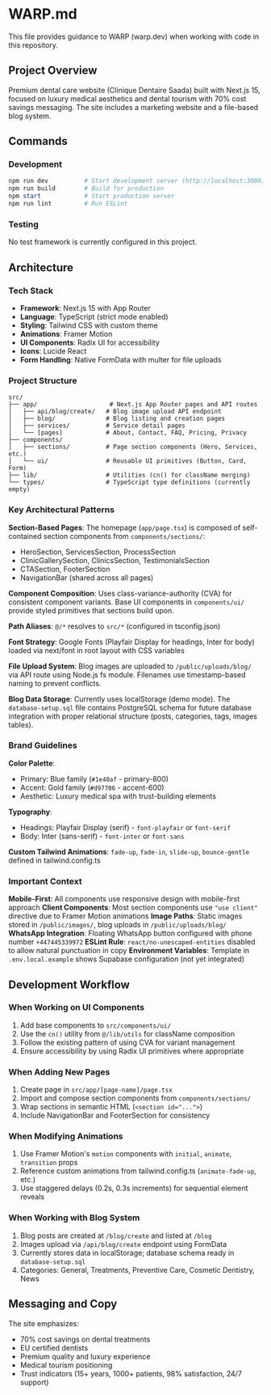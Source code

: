 # WARP.md

This file provides guidance to WARP (warp.dev) when working with code in this repository.

## Project Overview

Premium dental care website (Clinique Dentaire Saada) built with Next.js 15, focused on luxury medical aesthetics and dental tourism with 70% cost savings messaging. The site includes a marketing website and a file-based blog system.

## Commands

### Development
```powershell
npm run dev          # Start development server (http://localhost:3000)
npm run build        # Build for production
npm start            # Start production server
npm run lint         # Run ESLint
```

### Testing
No test framework is currently configured in this project.

## Architecture

### Tech Stack
- **Framework**: Next.js 15 with App Router
- **Language**: TypeScript (strict mode enabled)
- **Styling**: Tailwind CSS with custom theme
- **Animations**: Framer Motion
- **UI Components**: Radix UI for accessibility
- **Icons**: Lucide React
- **Form Handling**: Native FormData with multer for file uploads

### Project Structure

```
src/
├── app/                    # Next.js App Router pages and API routes
│   ├── api/blog/create/   # Blog image upload API endpoint
│   ├── blog/              # Blog listing and creation pages
│   ├── services/          # Service detail pages
│   └── [pages]            # About, Contact, FAQ, Pricing, Privacy
├── components/
│   ├── sections/          # Page section components (Hero, Services, etc.)
│   └── ui/                # Reusable UI primitives (Button, Card, Form)
├── lib/                   # Utilities (cn() for className merging)
└── types/                 # TypeScript type definitions (currently empty)
```

### Key Architectural Patterns

**Section-Based Pages**: The homepage (`app/page.tsx`) is composed of self-contained section components from `components/sections/`:
- HeroSection, ServicesSection, ProcessSection
- ClinicGallerySection, ClinicsSection, TestimonialsSection
- CTASection, FooterSection
- NavigationBar (shared across all pages)

**Component Composition**: Uses class-variance-authority (CVA) for consistent component variants. Base UI components in `components/ui/` provide styled primitives that sections build upon.

**Path Aliases**: `@/*` resolves to `src/*` (configured in tsconfig.json)

**Font Strategy**: Google Fonts (Playfair Display for headings, Inter for body) loaded via next/font in root layout with CSS variables

**File Upload System**: Blog images are uploaded to `/public/uploads/blog/` via API route using Node.js fs module. Filenames use timestamp-based naming to prevent conflicts.

**Blog Data Storage**: Currently uses localStorage (demo mode). The `database-setup.sql` file contains PostgreSQL schema for future database integration with proper relational structure (posts, categories, tags, images tables).

### Brand Guidelines

**Color Palette**:
- Primary: Blue family (`#1e40af` - primary-800)
- Accent: Gold family (`#d97706` - accent-600)
- Aesthetic: Luxury medical spa with trust-building elements

**Typography**:
- Headings: Playfair Display (serif) - `font-playfair` or `font-serif`
- Body: Inter (sans-serif) - `font-inter` or `font-sans`

**Custom Tailwind Animations**: `fade-up`, `fade-in`, `slide-up`, `bounce-gentle` defined in tailwind.config.ts

### Important Context

**Mobile-First**: All components use responsive design with mobile-first approach
**Client Components**: Most section components use `"use client"` directive due to Framer Motion animations
**Image Paths**: Static images stored in `/public/images/`, blog uploads in `/public/uploads/blog/`
**WhatsApp Integration**: Floating WhatsApp button configured with phone number `+447445339972`
**ESLint Rule**: `react/no-unescaped-entities` disabled to allow natural punctuation in copy
**Environment Variables**: Template in `.env.local.example` shows Supabase configuration (not yet integrated)

## Development Workflow

### When Working on UI Components
1. Add base components to `src/components/ui/`
2. Use the `cn()` utility from `@/lib/utils` for className composition
3. Follow the existing pattern of using CVA for variant management
4. Ensure accessibility by using Radix UI primitives where appropriate

### When Adding New Pages
1. Create page in `src/app/[page-name]/page.tsx`
2. Import and compose section components from `components/sections/`
3. Wrap sections in semantic HTML (`<section id="...">`)
4. Include NavigationBar and FooterSection for consistency

### When Modifying Animations
1. Use Framer Motion's `motion` components with `initial`, `animate`, `transition` props
2. Reference custom animations from tailwind.config.ts (`animate-fade-up`, etc.)
3. Use staggered delays (0.2s, 0.3s increments) for sequential element reveals

### When Working with Blog System
1. Blog posts are created at `/blog/create` and listed at `/blog`
2. Images upload via `/api/blog/create` endpoint using FormData
3. Currently stores data in localStorage; database schema ready in `database-setup.sql`
4. Categories: General, Treatments, Preventive Care, Cosmetic Dentistry, News

## Messaging and Copy

The site emphasizes:
- 70% cost savings on dental treatments
- EU certified dentists
- Premium quality and luxury experience
- Medical tourism positioning
- Trust indicators (15+ years, 1000+ patients, 98% satisfaction, 24/7 support)
